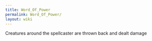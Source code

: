 ```yaml
---
title: Word_Of_Power
permalink: Word_Of_Power/
layout: wiki
---
```


Creatures around the spellcaster are thrown back and dealt damage
